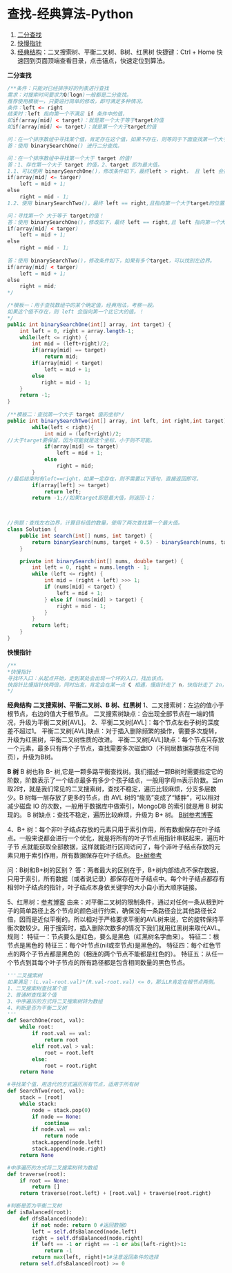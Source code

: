 

# 查找-经典算法-Python

1. <a href="#二分查找">二分查找</a>
2. <a href="#快慢指针">快慢指针</a>
3. <a href="#经典结构">经典结构</a>：二叉搜索树、平衡二叉树、B树、红黑树
快捷键：Ctrl + Home 快速回到页面顶端查看目录，点击锚点，快速定位到算法。


**二分查找**<a name="二分查找"></a>
```java
/**条件：只能对已经排序好的列表进行查找
需求：对搜索时间要求为O(logn)一般都是二分查找。
推荐使用模板一，只要进行简单的修改，即可满足多种情况。
条件：left <= right
结束时：left 指向第一个不满足 if 条件中的值，
如if(array[mid] < target)：就是第一个大于等于target的值
如if(array[mid] <= target)：就是第一个大于target的值

问：在一个排序数组中寻找某个值，肯定存在这个值，如果不存在，则等同于下面查找第一个大于target的值！
答：使用 binarySearchOne() 进行二分查找。

问：在一个排序数组中寻找第一个大于 target 的值!
答：1、存在第一个大于 target 的值，2、target 即为最大值。
1.1、可以使用 binarySearchOne()，修改条件如下，最终left > right， 且 left 会指向第一个大于target的位置。
if(array[mid] <= targer) 
	left = mid + 1;
else
	right = mid - 1;
1.2、使用 binarySearchTwo()，最终 left == right,且指向第一个大于target的位置。

问：寻找第一个 大于等于 target的值！
答：使用 binarySearchOne()，修改如下，最终 left == right,且 left 指向第一个大于等于target的位置
if(array[mid] < targer) 
	left = mid + 1;
else
	right = mid - 1;
	
答：使用 binarySearchTwo()，修改条件如下，如果有多个target，可以找到左边界。
if(array[mid] < targer) 
	left = mid + 1;
else
	right = mid;
*/

/*模板一：用于查找数组中的某个确定值，经典用法，考察一般。
如果这个值不存在，则 left 会指向第一个比它大的值。！
*/
public int binarySearchOne(int[] array, int target) {
	int left = 0, right = array.length-1;
	while(left <= right) {
		int mid = (left+right)/2;
		if(array[mid] == target)
			return mid;
		if(array[mid] < target)
            left = mid + 1;
		else
		   right = mid - 1;
	}
	return -1;
}
    
/**模板二：查找第一个大于 target 值的坐标*/
public int binarySearchTwo(int[] array, int left, int right,int target){
        while(left < right){
            int mid = (left+right)/2;
//大于target要保留，因为可能就是这个坐标，小于则不可能。
            if(array[mid] <= target)
                left = mid + 1;
            else
                right = mid;
        }
//最后结束时有left==right，如果一定存在，则不需要以下语句，直接返回即可。
        if(array[left] >= target)
            return left;
        return -1;//如果target即是最大值，则返回-1；


    
//例题：查找左右边界，计算目标值的数量，使用了两次查找第一个最大值。
class Solution {
    public int search(int[] nums, int target) {
        return binarySearch(nums, target + 0.5) - binarySearch(nums, target - 0.5);
    }

    private int binarySearch(int[] nums, double target) {
        int left = 0, right = nums.length - 1;
        while (left <= right) {
            int mid = (right + left) >>> 1;
            if (nums[mid] < target) {
                left = mid + 1;
            } else if (nums[mid] > target) {
                right = mid - 1;
            }
        }
        return left;
    }
}
```

**快慢指针**<a name="快慢指针"></a>
```java
/**
*快慢指针
寻找环入口：从起点开始，走到某处会出现一个环的入口，找出该点。
快指针比慢指针快两倍，同时出发，肯定会在某一点 C 相遇，慢指针走了 n，快指针走了 2n，因此从 C 点，慢指针再走 n 步是不是和快指针走的一样远。解释：只要在环内，就一定会相遇。
*/

```

**经典结构**<a name="经典结构"></a>
**二叉搜索树、平衡二叉树、B 树、红黑树**
1、二叉搜索树：左边的值小于根节点，右边的值大于根节点。
  二叉搜索树缺点：会出现全部节点在一端的情况，升级为平衡二叉树[AVL]。
2、平衡二叉树[AVL]：每个节点左右子树的深度差不超过1。
  平衡二叉树[AVL]缺点：对于插入删除频繁的操作，需要多次旋转，升级为红黑树，平衡二叉树性质的改进。
  平衡二叉树[AVL]缺点：每个节点只存放一个元素，最多只有两个子节点，查找需要多次磁盘IO（不同层数据存放在不同页），升级为B树。

**B 树**
B 树也称 B- 树,它是一颗多路平衡查找树。我们描述一颗B树时需要指定它的阶数，阶数表示了一个结点最多有多少个孩子结点，一般用字母m表示阶数。当m取2时，就是我们常见的二叉搜索树，查找不稳定，遍历比较麻烦，分支多层数少。B 树每一层存放了更多的节点，由 AVL 树的“瘦高”变成了“矮胖”，可以相对减少磁盘 IO 的次数，一般用于数据库中做索引，MongoDB 的索引就是用 B 树实现的。
B 树缺点：查找不稳定，遍历比较麻烦，升级为 B+ 树。
[B树参考博客](https://www.cnblogs.com/nullzx/p/8729425.html)

4、B+ 树：每个非叶子结点存放的元素只用于索引作用，所有数据保存在叶子结点。一般来说都会进行一个优化，就是将所有的叶子节点用指针串联起来，遍历叶子节  点就能获取全部数据，这样就能进行区间访问了，每个非叶子结点存放的元素只用于索引作用，所有数据保存在叶子结点。
[B+树参考](https://blog.csdn.net/wanderlustLee/article/details/81297253)

问：B树和B+树的区别？
答：两者最大的区别在于，B+树内部结点不保存数据，只用于索引，所有数据（或者说记录）都保存在叶子结点中。每个叶子结点都存有相邻叶子结点的指针，叶子结点本身依关键字的大小自小而大顺序链接。


5、红黑树：[参考博客](https://blog.csdn.net/net_wolf_007/article/details/79706498)
由来：对平衡二叉树的限制条件，通过对任何一条从根到叶子的简单路径上各个节点的颜色进行约束，确保没有一条路径会比其他路径长2倍，因而是近似平衡的。所以相对于严格要求平衡的AVL树来说，它的旋转保持平衡次数较少。用于搜索时，插入删除次数多的情况下我们就用红黑树来取代AVL。
规则：
特征一：节点要么是红色，要么是黑色（红黑树名字由来）。
特征二：根节点是黑色的
特征三：每个叶节点(nil或空节点)是黑色的。
特征四：每个红色节点的两个子节点都是黑色的（相连的两个节点不能都是红色的）。
特征五：从任一个节点到其每个叶子节点的所有路径都是包含相同数量的黑色节点。


```python
'''二叉搜索树
如果满足：(L.val-root.val)*(R.val-root.val) <= 0，那么LR肯定在根节点两侧。
1、二叉搜索树查找某个值
2、普通树查找某个值
3、中序遍历的方式将二叉搜索树转为数组
4、判断是否为平衡二叉树
'''
def SearchOne(root, val):
    while root:
    	if root.val == val:
    		return root
    	elif root.val > val:
    		root = root.left
    	else:
    		root = root.right
    return None

#寻找某个值，用迭代的方式遍历所有节点，适用于所有树
def SearchTwo(root, val):
	stack = [root]
	while stack:
		node = stack.pop(0)
		if node == None:
			continue
		if node.val == val:
			return node
		stack.append(node.left)
		stack.append(node.right)
	return None

#中序遍历的方式将二叉搜索树转为数组
def traverse(root):
	if root == None:
		return []
	return traverse(root.left) + [root.val] + traverse(root.right)

#判断是否为平衡二叉树
def isBalanced(root):
	def dfsBalanced(node):
	    if not node: return 0 #返回数据0
	    left = self.dfsBalanced(node.left)
	    right = self.dfsBalanced(node.right)
	    if left == -1 or right == -1 or abs(left-right)>1:
	        return -1
	    return max(left, right)+1#注意返回条件的选择
    return self.dfsBalanced(root) >= 0
```

